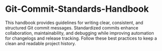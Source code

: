 # Git-Commit-Standards-Handbook
This handbook provides guidelines for writing clear, consistent, and structured Git commit messages. Standardized commits enhance collaboration, maintainability, and debugging while improving automation for changelogs and release tracking. Follow these best practices to keep a clean and readable project history.
